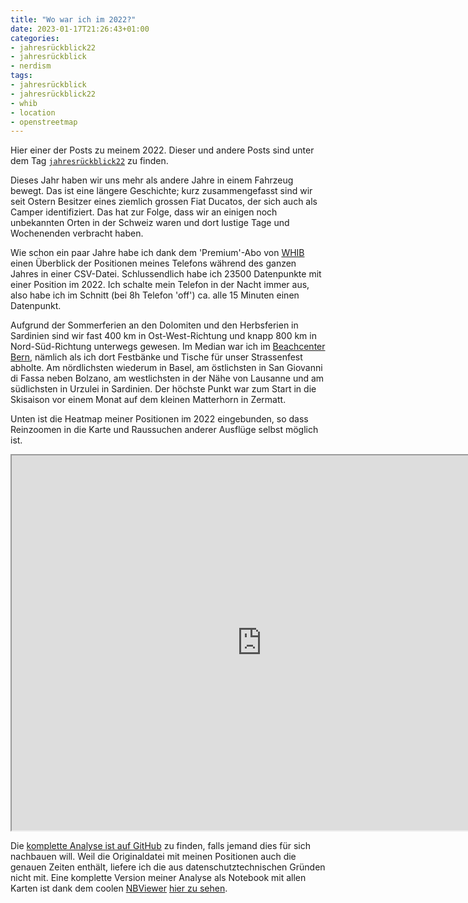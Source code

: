 ```yaml
---
title: "Wo war ich im 2022?"
date: 2023-01-17T21:26:43+01:00
categories:
- jahresrückblick22
- jahresrückblick
- nerdism
tags:
- jahresrückblick
- jahresrückblick22
- whib
- location
- openstreetmap
---
```


Hier einer der Posts zu meinem 2022.
Dieser und andere Posts sind unter dem Tag [`jahresrückblick22`](https://habi.gna.ch/tag/jahresruckblick22) zu finden.

Dieses Jahr haben wir uns mehr als andere Jahre in einem Fahrzeug bewegt.
Das ist eine längere Geschichte; kurz zusammengefasst sind wir seit Ostern Besitzer eines ziemlich grossen Fiat Ducatos, der sich auch als Camper identifiziert.
Das hat zur Folge, dass wir an einigen noch unbekannten Orten in der Schweiz waren und dort lustige Tage und Wochenenden verbracht haben.

Wie schon ein paar Jahre habe ich dank dem 'Premium'-Abo von [WHIB](http://www.bleatinc.com) einen Überblick der Positionen meines Telefons während des ganzen Jahres in einer CSV-Datei.
Schlussendlich habe ich 23500 Datenpunkte mit einer Position im 2022.
Ich schalte mein Telefon in der Nacht immer aus, also habe ich im Schnitt (bei 8h Telefon 'off') ca. alle 15 Minuten einen Datenpunkt.

Aufgrund der Sommerferien an den Dolomiten und den Herbsferien in Sardinien sind wir fast 400 km in Ost-West-Richtung und knapp 800 km in Nord-Süd-Richtung unterwegs gewesen.
Im Median war ich im [Beachcenter Bern](https://www.openstreetmap.org/way/25678439), nämlich als ich dort Festbänke und Tische für unser Strassenfest abholte.
Am nördlichsten wiederum in Basel, am östlichsten in San Giovanni di Fassa neben Bolzano, am westlichsten in der Nähe von Lausanne und am südlichsten in Urzulei in Sardinien.
Der höchste Punkt war zum Start in die Skisaison vor einem Monat auf dem kleinen Matterhorn in Zermatt.

Unten ist die Heatmap meiner Positionen im 2022 eingebunden, so dass Reinzoomen in die Karte und Raussuchen anderer Ausflüge selbst möglich ist.

<iframe src="https://habi.gna.ch/wp-content/uploads/2023/01/map-heat.html" width="800" height="600"></iframe>

Die [komplette Analyse ist auf GitHub](https://github.com/habi/jahresrueckblick) zu finden, falls jemand dies für sich nachbauen will.
Weil die Originaldatei mit meinen Positionen auch die genauen Zeiten enthält, liefere ich die aus datenschutztechnischen Gründen nicht mit.
Eine komplette Version meiner Analyse als Notebook mit allen Karten ist dank dem coolen [NBViewer](https://nbviewer.jupyter.org/) [hier zu sehen](https://nbviewer.jupyter.org/github/habi/jahresrueckblick/blob/master/WHIB.ipynb).
